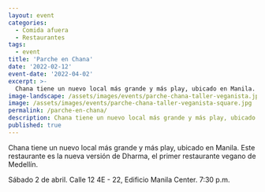 ```yaml
---
layout: event
categories:
  - Comida afuera
  - Restaurantes
tags:
  - event
title: 'Parche en Chana'
date: '2022-02-12'
event-date: '2022-04-02'
excerpt: >-
  Chana tiene un nuevo local más grande y más play, ubicado en Manila. Este restaurante es la nueva versión de Dharma, el primer restaurante vegano de Medellín.
image-landscape: /assets/images/events/parche-chana-taller-veganista.jpg
image: /assets/images/events/parche-chana-taller-veganista-square.jpg
permalink: /parche-en-chana/
description: Chana tiene un nuevo local más grande y más play, ubicado en Manila. Este restaurante es la nueva versión de Dharma, el primer restaurante vegano de Medellín.
published: true
---
```


Chana tiene un nuevo local más grande y más play, ubicado en Manila. Este restaurante es la nueva versión de Dharma, el primer restaurante vegano de Medellín.

Sábado 2 de abril. Calle 12 4E - 22, Edificio Manila Center. 7:30 p.m.
